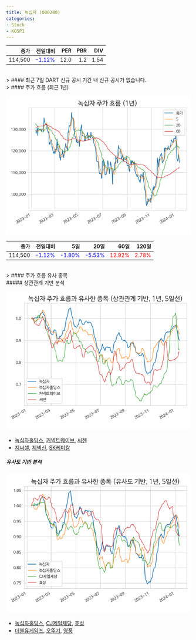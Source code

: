 ```yaml
---
title: 녹십자 (006280)
categories:
- Stock
- KOSPI
---
```


|종가|전일대비|PER|PBR|DIV|
|---:|-------:|--:|--:|--:|
|114,500|<span style="color: blue">-1.12%</span>|12.0|1.2|1.54|

<!-- more -->

<br>
> #### 최근 7일 DART 신규 공시
기간 내 신규 공시가 없습니다.

<br>
> #### 주가 흐름 (최근 1년)

![006280](/assets/images/stock/006280.png)

|종가|전일대비|5일|20일|60일|120일|
|---:|-------:|--:|---:|---:|----:|
|114,500|<span style="color: blue">-1.12%</span>|<span style="color: blue">-1.80%</span>|<span style="color: blue">-5.53%</span>|<span style="color: red">12.92%</span>|<span style="color: red">2.78%</span>|

<br>
> #### 주가 흐름 유사 종목
<br>
##### 상관관계 기반 분석

![006280](/assets/images/stock/006280_corr.png)
- [녹십자홀딩스](/005250/), [커넥트웨이브](/119860/), [씨젠](/096530/)
- [지씨셀](/144510/), [제넥신](/095700/), [SK케미칼](/285130/)

##### 유사도 기반 분석

![006280](/assets/images/stock/006280_sim.png)
- [녹십자홀딩스](/005250/), [CJ제일제당](/097950/), [효성](/004800/)
- [더블유게임즈](/192080/), [오뚜기](/007310/), [영풍](/000670/)